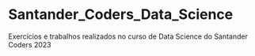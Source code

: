 # Santander_Coders_Data_Science
Exercícios e trabalhos realizados no curso de Data Science do Santander Coders 2023
